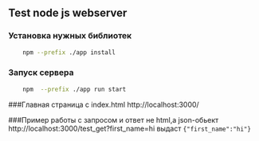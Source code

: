 ## Test node js webserver

### Установка нужных библиотек
```sh
    npm --prefix ./app install
```

### Запуск сервера
```sh
    npm  --prefix ./app run start
```

###Главная страница с index.html
http://localhost:3000/

###Пример работы с запросом и ответ не html,а json-обьект
http://localhost:3000/test_get?first_name=hi 
выдаст 
`{"first_name":"hi"}`

